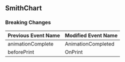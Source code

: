 ## SmithChart

### Breaking Changes

|Previous Event Name|Modified Event Name|
|-----------|-----------|
|animationComplete |AnimationCompleted |
|beforePrint |OnPrint |
